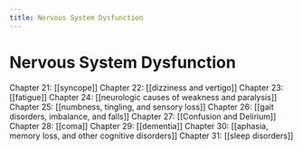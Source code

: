 ```yaml
---
title: Nervous System Dysfunction
---
```

# Nervous System Dysfunction


Chapter 21: [[syncope]]
Chapter 22: [[dizziness and vertigo]]
Chapter 23: [[fatigue]]
Chapter 24: [[neurologic causes of weakness and paralysis]]
Chapter 25: [[numbness, tingling, and sensory loss]]
Chapter 26: [[gait disorders, imbalance, and falls]]
Chapter 27: [[Confusion and Delirium]]
Chapter 28: [[coma]]
Chapter 29: [[dementia]]
Chapter 30: [[aphasia, memory loss, and other cognitive disorders]]
Chapter 31: [[sleep disorders]]
